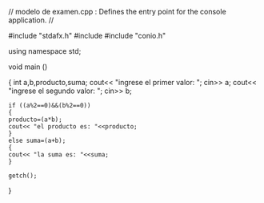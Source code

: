 // modelo de examen.cpp : Defines the entry point for the console application.
//

#include "stdafx.h"
#include <iostream>
#include "conio.h"

using namespace std;

void main ()

{
	int a,b,producto,suma;
	cout<< "ingrese el primer valor: ";
	cin>> a;
	cout<< "ingrese el segundo valor: ";
	cin>> b;

	if ((a%2==0)&&(b%2==0))
	{ 
	producto=(a*b);
	cout<< "el producto es: "<<producto;
	}
	else suma=(a+b);
	{
	cout<< "la suma es: "<<suma;
	}
	
	getch();
}

